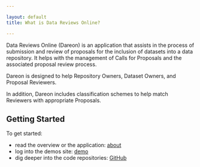 ```yaml
---

layout: default
title: What is Data Reviews Online?

---
```


Data Reviews Online (Dareon) is an application that assists in the 
process of submission and review of proposals for the inclusion of 
datasets into a data repository. It helps with the management of 
Calls for Proposals and the associated proposal review process. 

Dareon is designed to help Repository Owners, Dataset Owners, and 
Proposal Reviewers.

In addition, Dareon includes classification schemes to help match 
Reviewers with appropriate Proposals.

## Getting Started


To get started:

- read the overview or the application: [about](/about)
- log into the demos site: [demo](/demo)
- dig deeper into the code repositories: [GitHub](https://github.com/dareon-org)

